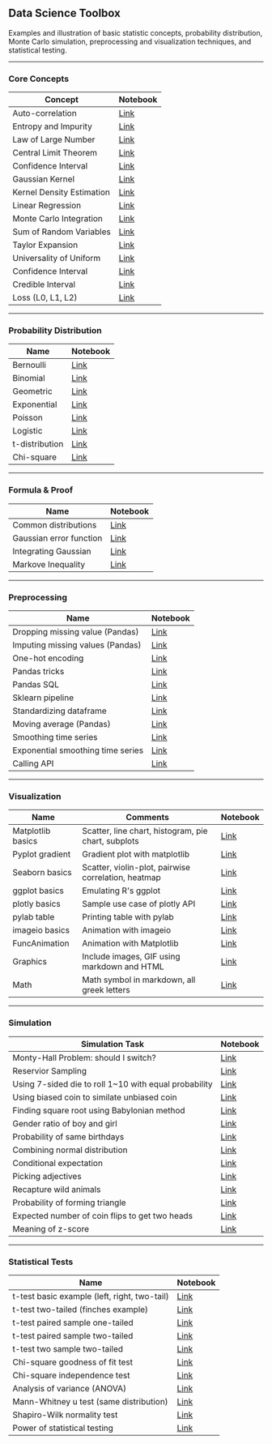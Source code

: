 ## Data Science Toolbox
Examples and illustration of basic statistic concepts, probability distribution, Monte Carlo simulation, preprocessing and visualization techniques, and statistical testing.

___
### Core Concepts
| Concept                     | Notebook |
|-----------------------------|---------|
| Auto-correlation            | [Link](concepts/auto_correlation.ipynb)
| Entropy and Impurity		    | [Link](concepts/gini_impurity&entropy.ipynb)
| Law of Large Number         | [Link](concepts/law_of_large_number.ipynb)
| Central Limit Theorem       | [Link](concepts/central_limit_theorem.ipynb)
| Confidence Interval         | [Link](concepts/confidence_interval.ipynb)
| Gaussian Kernel             | [Link](concepts/Gaussian_kernel.ipynb)
| Kernel Density Estimation   | [Link](concepts/kernel_density_estimation.ipynb)
| Linear Regression           | [Link](concepts/linear_regression.ipynb)
| Monte Carlo Integration     | [Link](concepts/monte_carlo_integration.ipynb)
| Sum of Random Variables     | [Link](concepts/sum_of_idd_random_vars.ipynb)
| Taylor Expansion            | [Link](concepts/Taylor_expansion.ipynb)
| Universality of Uniform     | [Link](concepts/universality_of_uniform.ipynb)
| Confidence Interval         | [Link](concepts/confidence_interval.ipynb)
| Credible Interval           | [Link](concepts/credible_interval.ipynb)
| Loss (L0, L1, L2)           | [Link](concepts/loss.ipynb)

___
### Probability Distribution
| Name                      | Notebook |
|---------------------------|----------|
| Bernoulli                 | [Link](distribution/bernoulli.ipynb)
| Binomial                  | [Link](distribution/binomial.ipynb)
| Geometric					| [Link](distribution/geometric.ipynb)
| Exponential				| [Link](distribution/exponential.ipynb)
| Poisson					| [Link](distribution/poisson.ipynb)
| Logistic					| [Link](distribution/logistic.ipynb)
| t-distribution			| [Link](distribution/t_distribution.ipynb)
| Chi-square				| [Link](distribution/chi_square.ipynb)

___
### Formula & Proof
| Name                      | Notebook |
|---------------------------|----------|
| Common distributions      | [Link](cheatsheet/distribution.pdf)
| Gaussian error function   | [Link](cheatsheet/gaussian_erf.pdf)
| Integrating Gaussian      | [Link](cheatsheet/integrate_Gaussian.pdf)
| Markove Inequality        | [Link](cheatsheet/markov_inequality.pdf)

___
### Preprocessing
| Name                                  | Notebook |
|---------------------------------------|----------|
| Dropping missing value (Pandas)       | [Link](preprocessing/drop_missing_values.ipynb)
| Imputing missing values (Pandas)      | [Link](preprocessing/impute_missing_values.ipynb)
| One-hot encoding                      | [Link](preprocessing/one_hot_encoding.ipynb)
| Pandas tricks                         | [Link](preprocessing/pandas_basics.ipynb)
| Pandas SQL                            | [Link](preprocessing/pandasql.ipynb)
| Sklearn pipeline                      | [Link](preprocessing/pipeline.ipynb)
| Standardizing dataframe               | [Link](preprocessing/standardize.ipynb)
| Moving average (Pandas)               | [Link](preprocessing/moving_average.ipynb)
| Smoothing time series                 | [Link](preprocessing/smoothing.ipynb)
| Exponential smoothing time series     | [Link](preprocessing/exponential_smoothing.ipynb)
| Calling API                           | [Link](preprocessing/api_call.ipynb)

___
### Visualization
| Name              | Comments                                            | Notebook
|-------------------|-----------------------------------------------------| --------------------------------------|
| Matplotlib basics | Scatter, line chart, histogram, pie chart, subplots | [Link](visualization/matplotlib.ipynb)
| Pyplot gradient   | Gradient plot with matplotlib                       | [Link](visualization/matplotlib.ipynb)
| Seaborn basics 	  | Scatter, violin-plot, pairwise correlation, heatmap | [Link](visualization/seaborn.ipynb)
| ggplot basics     | Emulating R's ggplot                                | [Link](visualization/ggplot.ipynb)
| plotly basics     | Sample use case of plotly API                       | [Link](visualization/plotly_basics.ipynb)
| pylab table       | Printing table with pylab                           | [Link](visualization/pylab_table.ipynb)
| imageio basics    | Animation with imageio                              | [Link](visualization/imageio.ipynb)
| FuncAnimation     | Animation with Matplotlib                           | [Link](visualization/FuncAnimation.ipynb)
| Graphics          | Include images, GIF using markdown and HTML         | [Link](visualization/include_image.ipynb)
| Math              | Math symbol in markdown, all greek letters          | [Link](visualization/math_symbol.ipynb)

___
### Simulation
| Simulation Task                                             | Notebook |
|-------------------------------------------------------------|----------|
| Monty-Hall Problem: should I switch? 						  | [Link](simulation/monty_hall.ipynb)
| Reservior Sampling										  | [Link](simulation/reservior_sampling.ipynb)
| Using 7-sided die to roll 1~10 with equal probability  	  | [Link](simulation/7_sided_die.ipynb)
| Using biased coin to similate unbiased coin 				  | [Link](simulation/biased_coin.ipynb)
| Finding square root using Babylonian method				  | [Link](simulation/babylonian.ipynb)
| Gender ratio of boy and girl 								  | [Link](simulation/gender_ratio.ipynb)
| Probability of same birthdays 							  | [Link](simulation/birthday_problem.ipynb)
| Combining normal distribution 							  | [Link](simulation/composite_normal.ipynb)
| Conditional expectation 		 							  | [Link](simulation/conditional_expectation.ipynb)
| Picking adjectives     		 							  | [Link](simulation/dating.ipynb)
| Recapture wild animals 									  | [Link](simulation/recapture.ipynb)
| Probability of forming triangle						      | [Link](simulation/triangle.ipynb)
| Expected number of coin flips to get two heads			  | [Link](simulation/two_heads.ipynb)
| Meaning of z-score 						     			  | [Link](simulation/z_core.ipynb)

___
### Statistical Tests
| Name                                             | Notebook |
|--------------------------------------------------|----------|
| t-test basic example (left, right, two-tail)     | [Link](statistics_test/t_test_basic_example.ipynb)
| t-test two-tailed (finches example)  			   | [Link](statistics_test/t_test_one_sample_two_tailed.ipynb)
| t-test paired sample one-tailed 				   | [Link](statistics_test/t_test_paired_one_tailed.ipynb)
| t-test paired sample two-tailed 				   | [Link](statistics_test/t_test_paired_two_tailed.ipynb)
| t-test two sample two-tailed 				   	   | [Link](statistics_test/t_test_two_sampled_two_tailed.ipynb)
| Chi-square goodness of fit test 				   | [Link](statistics_test/chi_squared_goodness_of_fit.ipynb)
| Chi-square independence test    				   | [Link](statistics_test/chi_squared_independence_test.ipynb)
| Analysis of variance (ANOVA)    				   | [Link](statistics_test/anova.ipynb)
| Mann-Whitney u test (same distribution)    | [Link](statistics_test/mann_whitney.ipynb)
| Shapiro-Wilk normality test                | [Link](statistics_test/shapiro_wilk.ipynb)
| Power of statistical testing               | [Link](statistics_test/power.ipynb)
